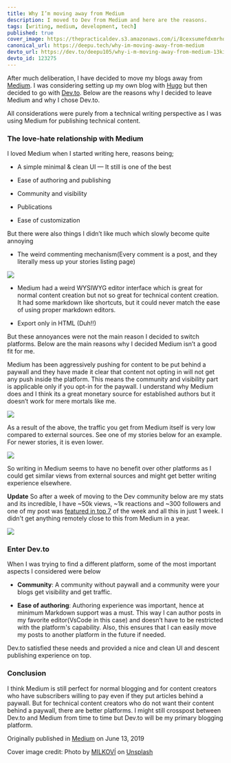 ```yaml
---
title: Why I’m moving away from Medium
description: I moved to Dev from Medium and here are the reasons.
tags: [writing, medium, development, tech]
published: true
cover_image: https://thepracticaldev.s3.amazonaws.com/i/8cexsumefdxmrhqb6nto.jpg
canonical_url: https://deepu.tech/why-im-moving-away-from-medium
devto_url: https://dev.to/deepu105/why-i-m-moving-away-from-medium-13ki
devto_id: 123275
---
```


After much deliberation, I have decided to move my blogs away from [Medium](https://medium.com/@deepu105). I was considering setting up my own blog with [Hugo](https://gohugo.io/) but then decided to go with [Dev.to](https://dev.to/deepu105). Below are the reasons why I decided to leave Medium and why I chose Dev.to.

All considerations were purely from a technical writing perspective as I was using Medium for publishing technical content.

### The love-hate relationship with Medium

I loved Medium when I started writing here, reasons being;

* A simple minimal & clean UI — It still is one of the best

* Ease of authoring and publishing

* Community and visibility

* Publications

* Ease of customization

But there were also things I didn’t like much which slowly become quite annoying

* The weird commenting mechanism(Every comment is a post, and they literally mess up your stories listing page)

![](https://cdn-images-1.medium.com/max/2302/1*nnAeUa07rTwcFw-iMBe1vQ.png)

* Medium had a weird WYSIWYG editor interface which is great for normal content creation but not so great for technical content creation. It had some markdown like shortcuts, but it could never match the ease of using proper markdown editors.

* Export only in HTML (Duh!!)

But these annoyances were not the main reason I decided to switch platforms. Below are the main reasons why I decided Medium isn’t a good fit for me.

Medium has been aggressively pushing for content to be put behind a paywall and they have made it clear that content not opting in will not get any push inside the platform. This means the community and visibility part is applicable only if you opt-in for the paywall. I understand why Medium does and I think its a great monetary source for established authors but it doesn’t work for mere mortals like me.

![](https://cdn-images-1.medium.com/max/2000/1*yq7VjalsUx_ujXWeEKpAag.png)

As a result of the above, the traffic you get from Medium itself is very low compared to external sources. See one of my stories below for an example. For newer stories, it is even lower.

![](https://cdn-images-1.medium.com/max/2000/1*buR4q7oynmBkYmHGLx_jtw.png)

So writing in Medium seems to have no benefit over other platforms as I could get similar views from external sources and might get better writing experience elsewhere. 

**Update**
So after a week of moving to the Dev community below are my stats and its incredible, I have ~50k views, ~1k reactions and ~300 followers and one of my post was [featured in top 7](https://dev.to/devteam/the-7-most-popular-dev-posts-from-the-past-week-5ahf) of the week and all this in just 1 week. I didn't get anything remotely close to this from Medium in a year.

![](https://thepracticaldev.s3.amazonaws.com/i/g5y8ud1w4re7xysb3g99.png)

### Enter Dev.to

When I was trying to find a different platform, some of the most important aspects I considered were below

* **Community**: A community without paywall and a community were your blogs get visibility and get traffic.

* **Ease of authoring**: Authoring experience was important, hence at minimum Markdown support was a must. This way I can author posts in my favorite editor(VsCode in this case) and doesn’t have to be restricted with the platform's capability. Also, this ensures that I can easily move my posts to another platform in the future if needed.

Dev.to satisfied these needs and provided a nice and clean UI and descent publishing experience on top.

### Conclusion

I think Medium is still perfect for normal blogging and for content creators who have subscribers willing to pay even if they put articles behind a paywall. But for technical content creators who do not want their content behind a paywall, there are better platforms. I might still crosspost between Dev.to and Medium from time to time but Dev.to will be my primary blogging platform.

Originally published in [Medium](https://medium.com/@deepu105/why-im-moving-away-from-medium-f9153a01247e) on June 13, 2019

Cover image credit: Photo by [MILKOVÍ](https://unsplash.com/@milkovi?utm_source=unsplash&utm_medium=referral&utm_content=creditCopyText) on [Unsplash](https://unsplash.com/search/photos/writing?utm_source=unsplash&utm_medium=referral&utm_content=creditCopyText)
